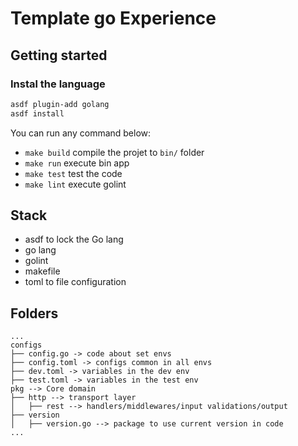 # Template go Experience

## Getting started

### Instal the language

```sh
asdf plugin-add golang
asdf install
```

You can run any command below:

- `make build` compile the projet to `bin/` folder
- `make run` execute bin app
- `make test` test the code
- `make lint` execute golint

## Stack

- asdf to lock the Go lang
- go lang
- golint
- makefile
- toml to file configuration

## Folders

```
...
configs
├── config.go -> code about set envs
├── config.toml -> configs common in all envs
├── dev.toml -> variables in the dev env
├── test.toml -> variables in the test env
pkg --> Core domain
├── http --> transport layer
│   ├── rest --> handlers/middlewares/input validations/output
├── version
│   ├── version.go --> package to use current version in code
...
```
